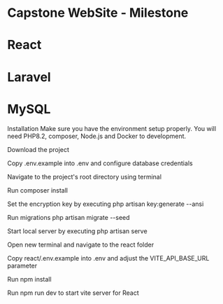 # Capstone WebSite - Milestone
# React
# Laravel
# MySQL

Installation
Make sure you have the environment setup properly. You will need PHP8.2, composer, Node.js and Docker to development.

Download the project 

Copy .env.example into .env and configure database credentials

Navigate to the project's root directory using terminal

Run composer install

Set the encryption key by executing php artisan key:generate --ansi

Run migrations php artisan migrate --seed

Start local server by executing php artisan serve

Open new terminal and navigate to the react folder

Copy react/.env.example into .env and adjust the VITE_API_BASE_URL parameter

Run npm install

Run npm run dev to start vite server for React
